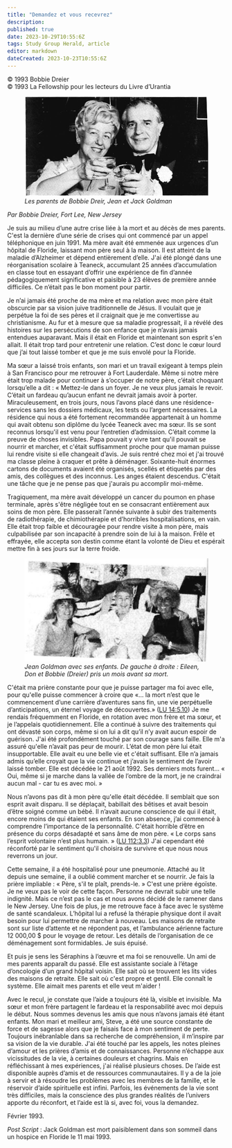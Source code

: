 ```yaml
---
title: "Demandez et vous recevrez"
description: 
published: true
date: 2023-10-29T10:55:6Z
tags: Study Group Herald, article
editor: markdown
dateCreated: 2023-10-23T10:55:6Z
---
```


<p class="v-card v-sheet theme--light grey lighten-3 px-2">© 1993 Bobbie Dreier<br>© 1993 La Fellowship pour les lecteurs du Livre d’Urantia</p>


<figure id="Figure_1" class="image urantiapedia">
<img src="/image/article/Study_Group_Herald/Bobbie_Dreier_parents.jpg">
<figcaption><em>Les parents de Bobbie Dreir, Jean et Jack Goldman</em></figcaption>
</figure>


_Par Bobbie Dreier, Fort Lee, New Jersey_

Je suis au milieu d’une autre crise liée à la mort et au décès de mes parents. C'est la dernière d’une série de crises qui ont commencé par un appel téléphonique en juin 1991. Ma mère avait été emmenée aux urgences d’un hôpital de Floride, laissant mon père seul à la maison. Il est atteint de la maladie d’Alzheimer et dépend entièrement d’elle. J'ai été plongé dans une réorganisation scolaire à Teaneck, accumulant 25 années d’accumulation en classe tout en essayant d’offrir une expérience de fin d’année pédagogiquement significative et paisible à 23 élèves de première année difficiles. Ce n’était pas le bon moment pour partir.

Je n’ai jamais été proche de ma mère et ma relation avec mon père était obscurcie par sa vision juive traditionnelle de Jésus. Il voulait que je perpétue la foi de ses pères et il craignait que je me convertisse au christianisme. Au fur et à mesure que sa maladie progressait, il a révélé des histoires sur les persécutions de son enfance que je n’avais jamais entendues auparavant. Mais il était en Floride et maintenant son esprit s'en allait. Il était trop tard pour entretenir une relation. C’est donc le cœur lourd que j’ai tout laissé tomber et que je me suis envolé pour la Floride.

Ma sœur a laissé trois enfants, son mari et un travail exigeant à temps plein à San Francisco pour me retrouver à Fort Lauderdale. Même si notre mère était trop malade pour continuer à s’occuper de notre père, c’était choquant lorsqu’elle a dit : « Mettez-le dans un foyer. Je ne veux plus jamais le revoir. C’était un fardeau qu’aucun enfant ne devrait jamais avoir à porter. Miraculeusement, en trois jours, nous l’avons placé dans une résidence-services sans les dossiers médicaux, les tests ou l’argent nécessaires. La résidence qui nous a été fortement recommandée appartenait à un homme qui avait obtenu son diplôme du lycée Teaneck avec ma sœur. Ils se sont reconnus lorsqu'il est venu pour l’entretien d’admission. C’était comme la preuve de choses invisibles. Papa pouvait y vivre tant qu'il pouvait se nourrir et marcher, et c'était suffisamment proche pour que maman puisse lui rendre visite si elle changeait d’avis. Je suis rentré chez moi et j'ai trouvé ma classe pleine à craquer et prête à déménager. Soixante-huit énormes cartons de documents avaient été organisés, scellés et étiquetés par des amis, des collègues et des inconnus. Les anges étaient descendus. C'était une tâche que je ne pense pas que j'aurais pu accomplir moi-même.

Tragiquement, ma mère avait développé un cancer du poumon en phase terminale, après s'être négligée tout en se consacrant entièrement aux soins de mon père. Elle passerait l’année suivante à subir des traitements de radiothérapie, de chimiothérapie et d’horribles hospitalisations, en vain. Elle était trop faible et découragée pour rendre visite à mon père, mais culpabilisée par son incapacité à prendre soin de lui à la maison. Frêle et effrayée, elle accepta son destin comme étant la volonté de Dieu et espérait mettre fin à ses jours sur la terre froide.


<figure id="Figure_1" class="image urantiapedia">
<img src="/image/article/Study_Group_Herald/Jean_Goldman.jpg">
<figcaption><em>Jean Goldman avec ses enfants. De gauche à droite : Eileen, Don et Bobbie (Dreier) pris un mois avant sa mort.</em></figcaption>
</figure>


C'était ma prière constante pour que je puisse partager ma foi avec elle, pour qu'elle puisse commencer à croire que «... la mort n’est que le commencement d’une carrière d’aventures sans fin, une vie perpétuelle d’anticipations, un éternel voyage de découvertes.» ([LU 14:5.10](/fr/The_Urantia_Book/14#p5_10)) Je me rendais fréquemment en Floride, en rotation avec mon frère et ma sœur, et je l’appelais quotidiennement. Elle a continué à suivre des traitements qui ont dévasté son corps, même si on lui a dit qu’il n’y avait aucun espoir de guérison. J'ai été profondément touché par son courage sans faille. Elle m'a assuré qu'elle n’avait pas peur de mourir. L’état de mon père lui était insupportable. Elle avait eu une belle vie et c'était suffisant. Elle n’a jamais admis qu’elle croyait que la vie continue et j’avais le sentiment de l’avoir laissé tomber. Elle est décédée le 21 août 1992. Ses derniers mots furent... « Oui, même si je marche dans la vallée de l’ombre de la mort, je ne craindrai aucun mal - car tu es avec moi. »

Nous n’avons pas dit à mon père qu'elle était décédée. Il semblait que son esprit avait disparu. Il se déplaçait, babillait des bêtises et avait besoin d’être soigné comme un bébé. Il n’avait aucune conscience de qui il était, encore moins de qui étaient ses enfants. En son absence, j’ai commencé à comprendre l’importance de la personnalité. C'était horrible d’être en présence du corps désadapté et sans âme de mon père. « Le corps sans l’esprit volontaire n’est plus humain. » ([LU 112:3.3](/fr/The_Urantia_Book/112#p3_3)) J'ai cependant été réconforté par le sentiment qu'il choisira de survivre et que nous nous reverrons un jour.

Cette semaine, il a été hospitalisé pour une pneumonie. Attaché au lit depuis une semaine, il a oublié comment marcher et se nourrir. Je fais la prière impliable : « Père, s'il te plaît, prends-le. » C'est une prière égoïste. Je ne veux pas le voir de cette façon. Personne ne devrait subir une telle indignité. Mais ce n’est pas le cas et nous avons décidé de le ramener dans le New Jersey. Une fois de plus, je me retrouve face à face avec le système de santé scandaleux. L’hôpital lui a refusé la thérapie physique dont il avait besoin pour lui permettre de marcher à nouveau. Les maisons de retraite sont sur liste d’attente et ne répondent pas, et l’ambulance aérienne facture 12 000,00 $ pour le voyage de retour. Les détails de l’organisation de ce déménagement sont formidables. Je suis épuisé.

Et puis je sens les Séraphins à l’œuvre et ma foi se renouvelle. Un ami de mes parents apparaît du passé. Elle est assistante sociale à l’étage d’oncologie d’un grand hôpital voisin. Elle sait où se trouvent les lits vides des maisons de retraite. Elle sait où c'est propre et gentil. Elle connaît le système. Elle aimait mes parents et elle veut m'aider !

Avec le recul, je constate que l’aide a toujours été là, visible et invisible. Ma sœur et mon frère partagent le fardeau et la responsabilité avec moi depuis le début. Nous sommes devenus les amis que nous n’avons jamais été étant enfants. Mon mari et meilleur ami, Steve, a été une source constante de force et de sagesse alors que je faisais face à mon sentiment de perte. Toujours inébranlable dans sa recherche de compréhension, il m’inspire par sa vision de la vie durable. J'ai été touché par les appels, les notes pleines d’amour et les prières d’amis et de connaissances. Personne n’échappe aux vicissitudes de la vie, à certaines douleurs et chagrins. Mais en réfléchissant à mes expériences, j'ai réalisé plusieurs choses. De l’aide est disponible auprès d’amis et de ressources communautaires. Il y a de la joie à servir et à résoudre les problèmes avec les membres de la famille, et le réservoir d’aide spirituelle est infini. Parfois, les événements de la vie sont très difficiles, mais la conscience des plus grandes réalités de l’univers apporte du réconfort, et l’aide est là si, avec foi, vous la demandez.

Février 1993.

_Post Script_ : Jack Goldman est mort paisiblement dans son sommeil dans un hospice en Floride le 11 mai 1993.

